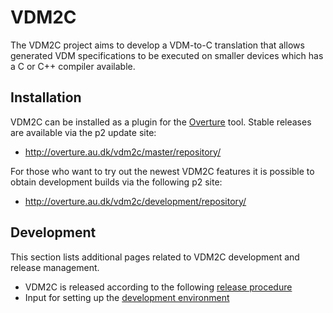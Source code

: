 # VDM2C

The VDM2C project aims to develop a VDM-to-C translation that allows generated VDM specifications to be executed on smaller devices which has a C or C++ compiler available.

## Installation

VDM2C can be installed as a plugin for the [Overture](http://overturetool.org/) tool. Stable releases are available via the p2 update site:

* http://overture.au.dk/vdm2c/master/repository/

For those who want to try out the newest VDM2C features it is possible to obtain development builds via the following p2 site:

* http://overture.au.dk/vdm2c/development/repository/


## Development

This section lists additional pages related to VDM2C development and release management.

* VDM2C is released according to the following [release procedure](https://github.com/overturetool/vdm2c/wiki/Release-procedure)
* Input for setting up the [development environment](https://github.com/overturetool/vdm2c/wiki/Development-environment)
